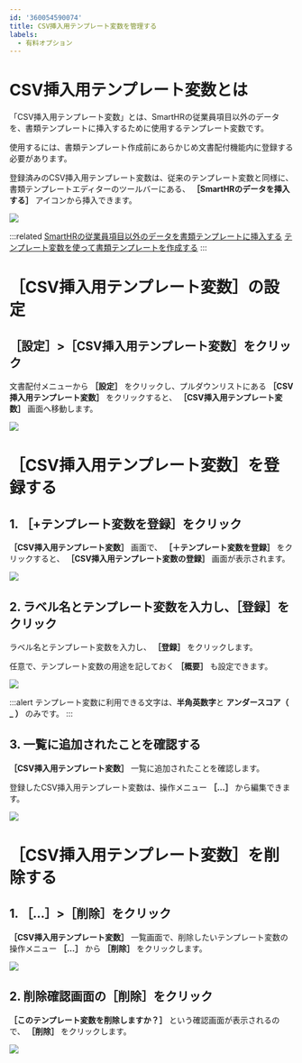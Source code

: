 ```yaml
---
id: '360054590074'
title: CSV挿入用テンプレート変数を管理する
labels:
  - 有料オプション
---
```

# CSV挿入用テンプレート変数とは

「CSV挿入用テンプレート変数」とは、SmartHRの従業員項目以外のデータを、書類テンプレートに挿入するために使用するテンプレート変数です。

使用するには、書類テンプレート作成前にあらかじめ文書配付機能内に登録する必要があります。

登録済みのCSV挿入用テンプレート変数は、従来のテンプレート変数と同様に、書類テンプレートエディターのツールバーにある、 **［SmartHRのデータを挿入する］** アイコンから挿入できます。

![](./__________2021-06-11_13_14_38.png)

:::related
[SmartHRの従業員項目以外のデータを書類テンプレートに挿入する](https://knowledge.smarthr.jp/hc/ja/articles/360054592174)
[テンプレート変数を使って書類テンプレートを作成する](https://knowledge.smarthr.jp/hc/ja/articles/360036818773)
:::

# ［CSV挿入用テンプレート変数］の設定

## ［設定］>［CSV挿入用テンプレート変数］をクリック

文書配付メニューから **［設定］** をクリックし、プルダウンリストにある **［CSV挿入用テンプレート変数］** をクリックすると、 **［CSV挿入用テンプレート変数］** 画面へ移動します。

![](./__________2021-06-11_13_18_10.png)

# ［CSV挿入用テンプレート変数］を登録する

## 1\. ［+テンプレート変数を登録］をクリック

 **［CSV挿入用テンプレート変数］** 画面で、 **［＋テンプレート変数を登録］** をクリックすると、 **［CSV挿入用テンプレート変数の登録］** 画面が表示されます。

![](./__________2021-06-11_13_29_36.png)

## 2\. ラベル名とテンプレート変数を入力し、［登録］をクリック

ラベル名とテンプレート変数を入力し、 **［登録］** をクリックします。

任意で、テンプレート変数の用途を記しておく **［概要］** も設定できます。

![](./__________2021-06-11_13_24_41.png)

:::alert
テンプレート変数に利用できる文字は、**半角英数字**と **アンダースコア（ \_ ）** のみです。
:::

## 3\. 一覧に追加されたことを確認する

 **［CSV挿入用テンプレート変数］** 一覧に追加されたことを確認します。

登録したCSV挿入用テンプレート変数は、操作メニュー **［…］** から編集できます。

![](./__________2021-06-11_13_31_29.png)

# ［CSV挿入用テンプレート変数］を削除する

## 1\. ［...］>［削除］をクリック

 **［CSV挿入用テンプレート変数］** 一覧画面で、削除したいテンプレート変数の操作メニュー **［...］** から **［削除］** をクリックします。

![](./__________2021-06-11_13_36_18.png)

## 2\. 削除確認画面の［削除］をクリック

 **［このテンプレート変数を削除しますか？］** という確認画面が表示されるので、 **［削除］** をクリックします。

![](./__________2021-06-11_13_37_11.png)
